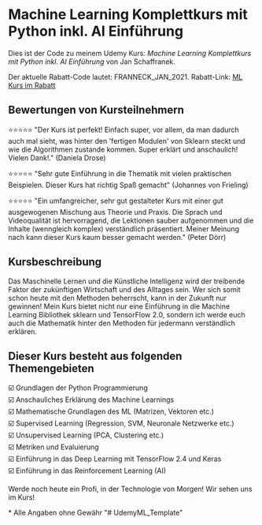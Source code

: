 # Machine Learning Komplettkurs mit Python inkl. AI Einführung

Dies ist der Code zu meinem Udemy Kurs:
*Machine Learning Komplettkurs mit Python inkl. AI Einführung* von Jan Schaffranek.

Der aktuelle Rabatt-Code lautet: FRANNECK_JAN_2021.
Rabatt-Link: [ML Kurs im Rabatt](https://www.udemy.com/course/machine-learning-grundlagen-mit-python-inkl-ai-einfuhrung/?couponCode=FRANNECK_JAN_2021)

## Bewertungen von Kursteilnehmern

⭐⭐⭐⭐⭐ "Der Kurs ist perfekt! Einfach super, vor allem, da man dadurch auch mal sieht, was hinter den 'fertigen Modulen' von Sklearn steckt und wie die Algorithmen zustande kommen. Super erklärt und anschaulich! Vielen Dank!." (Daniela Drose)

⭐⭐⭐⭐⭐ "Sehr gute Einführung in die Thematik mit vielen praktischen Beispielen. Dieser Kurs hat richtig Spaß gemacht" (Johannes von Frieling)

⭐⭐⭐⭐⭐ "Ein umfangreicher, sehr gut gestalteter Kurs mit einer gut ausgewogenen Mischung aus Theorie und Praxis. Die Sprach und Videoqualität ist hervorragend, die Lektionen sauber aufgenommen und die Inhalte (wenngleich komplex) verständlich präsentiert. Meiner Meinung nach kann dieser Kurs kaum besser gemacht werden."  (Peter Dörr)

## Kursbeschreibung

Das Maschinelle Lernen und die Künstliche Intelligenz wird der treibende Faktor der zukünftigen Wirtschaft und des Alltages sein.
Wer sich somit schon heute mit den Methoden beherrscht, kann in der Zukunft nur gewinnen!
Mein Kurs bietet nicht nur eine Einführung in die Machine Learning Bibliothek sklearn und TensorFlow 2.0, sondern ich werde euch auch die Mathematik hinter den Methoden für jedermann verständlich erklären.

## Dieser Kurs besteht aus folgenden Themengebieten

☑️ Grundlagen der Python Programmierung  
☑️ Anschauliches Erklärung des Machine Learnings  
☑️ Mathematische Grundlagen des ML (Matrizen, Vektoren etc.)  
☑️ Supervised Learning (Regression, SVM, Neuronale Netzwerke etc.)  
☑️ Unsupervised Learning (PCA, Clustering etc.)  
☑️ Metriken und Evaluierung  
☑️ Einführung in das Deep Learning mit TensorFlow 2.4 und Keras  
☑️ Einführung in das Reinforcement Learning (AI)  

Werde noch heute ein Profi, in der Technologie von Morgen!
Wir sehen uns im Kurs!


\* Alle Angaben ohne Gewähr
"# UdemyML_Template" 

